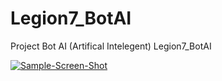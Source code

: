 # Legion7_BotAI
Project Bot AI (Artifical Intelegent) Legion7_BotAI 



<a href="https://ibb.co.com/fdB8FB7N"><img src="https://i.ibb.co.com/b5qHmqnv/Sample-Screen-Shot.jpg" alt="Sample-Screen-Shot" border="0"></a>
